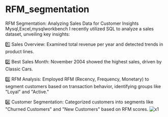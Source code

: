 # RFM_segmentation
RFM Segmentation: Analyzing Sales Data for Customer Insights
Mysql,Excel,mysqlworkbench
I recently utilized SQL to analyze a sales dataset, unveiling key insights:

1️⃣ Sales Overview: Examined total revenue per year and detected trends in product lines.

2️⃣ Best Sales Month: November 2004 showed the highest sales, driven by Classic Cars.

3️⃣ RFM Analysis: Employed RFM (Recency, Frequency, Monetary) to segment customers based on transaction behavior, identifying groups like "Loyal" and "Active."

4️⃣ Customer Segmentation: Categorized customers into segments like "Churned Customers" and "New Customers" based on RFM scores.
![x1](https://github.com/user-attachments/assets/706f2aa2-149b-4339-ae2a-f56e52ee3037)

